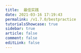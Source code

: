 ```yaml
---
title:  最佳实践
date: 2021-03-16 17:19:43
permalink: /v1.7.0/bestpractice
tutorialsShowcase: true
sidebar: true
article: false 
comment: false
editLink: false
---
```


